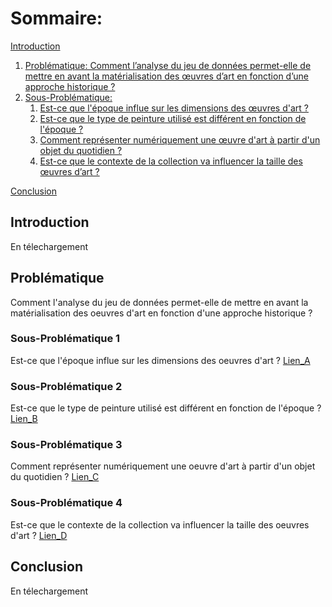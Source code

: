 # Sommaire: 
[Introduction](#introduction)
1. [Problématique: Comment l’analyse du jeu de données permet-elle de mettre en avant la matérialisation des œuvres d’art en fonction d’une approche historique ?](#paragraph1)
2. [Sous-Problématique:](#paragraph2)
    1. [Est-ce que l'époque influe sur les dimensions des œuvres d'art ? ](#subparagraph1)
    2. [Est-ce que le type de peinture utilisé est différent en fonction de l'époque ?](#subparagraph2)
    3. [Comment représenter numériquement une œuvre d'art à partir d'un objet du quotidien ?](#subparagraph3)
    4. [Est-ce que le contexte de la collection va influencer la taille des œuvres d’art ?](#subparagraph4)
  
[Conclusion](#Conclusion)

## Introduction <a name="introduction"></a>
En télechargement

## Problématique <a name="paragraph1"></a>
Comment l'analyse du jeu de données permet-elle de mettre en avant la matérialisation des oeuvres d'art en fonction d'une approche historique ? 
### Sous-Problématique 1 <a name="subparagraph1"></a>
Est-ce que l'époque influe sur les dimensions des oeuvres d'art ?
[Lien_A](https://228-ayao.github.io/Lien_A/)
### Sous-Problématique 2 <a name="subparagraph2"></a>
Est-ce que le type de peinture utilisé est différent en fonction de l'époque ?
[Lien_B](https://228-ayao.github.io/Lien_B/)
### Sous-Problématique 3 <a name="subparagraph3"></a>
Comment représenter numériquement une oeuvre d'art à partir d'un objet du quotidien ?
[Lien_C](https://228-ayao.github.io/Lien_C/)
### Sous-Problématique 4<a name="subparagraph4"></a>
Est-ce que le contexte de la collection va influencer la taille des oeuvres d'art ?
[Lien_D](https://228-ayao.github.io/Lien_4/)

## Conclusion <a name="Conclusion"></a>
En télechargement





  

